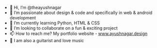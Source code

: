 - 👋 Hi, I’m @theayushnagar
- 👀 I’m passionate about design & code and specifically in web & android development
- 🌱 I’m currently learning Python, HTML  & CSS
- 💞️ I’m looking to collaborate on a fun & exciting project
- 📫 How to reach me? My portfolio website - www.ayushnagar.design
- 🎸 I am also a guitarist and love music


